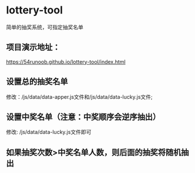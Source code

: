 # lottery-tool
简单的抽奖系统，可指定抽奖名单
## 项目演示地址：
https://54runoob.github.io/lottery-tool/index.html
## 设置总的抽奖名单
修改：/js/data/data-apper.js文件和/js/data/data-lucky.js文件;
## 设置中奖名单（注意：中奖顺序会逆序抽出）
修改: /js/data/data-lucky.js文件即可
## 如果抽奖次数>中奖名单人数，则后面的抽奖将随机抽出
